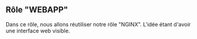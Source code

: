 ## Rôle "WEBAPP"
Dans ce rôle, nous allons réutiliser notre rôle "NGINX". L'idée étant d'avoir une interface web visible.